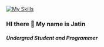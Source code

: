 [![My Skills](https://skillicons.dev/icons?i=js,html,css,react,cpp,java,nodejs,tailwind)](https://skillicons.dev)

### HI there :wave: My name is Jatin

##### Undergrad Student and Programmer 
